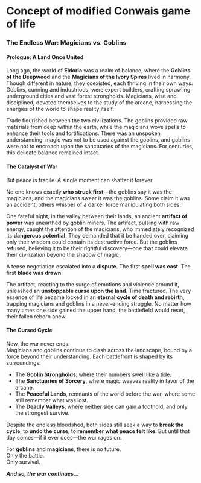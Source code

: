 # Concept of modified Conwais game of life

### **The Endless War: Magicians vs. Goblins**  

#### **Prologue: A Land Once United**  
Long ago, the world of **Eldoria** was a realm of balance, where the **Goblins of the Deepwood** and
the **Magicians of the Ivory Spires** lived in harmony. Though different in nature, they coexisted,
each thriving in their own ways. Goblins, cunning and industrious, were expert builders,
crafting sprawling underground cities and vast forest strongholds. Magicians, 
wise and disciplined, devoted themselves to the study of the arcane, harnessing 
the energies of the world to shape reality itself.  

Trade flourished between the two civilizations. The goblins provided raw materials 
from deep within the earth, while the magicians wove spells to enhance 
their tools and fortifications. There was an unspoken understanding: magic 
was not to be used against the goblins, and goblins were not to encroach upon the sanctuaries 
of the magicians. For centuries, this delicate balance remained intact.  

#### **The Catalyst of War**  

But peace is fragile. A single moment can shatter it forever.  

No one knows exactly **who struck first**—the goblins say it was the magicians, and the magicians swear it was the goblins. Some claim it was an accident, others whisper of a darker force manipulating both sides.  

One fateful night, in the valley between their lands, an ancient **artifact of power** was 
unearthed by goblin miners. The artifact, pulsing with raw energy, caught the attention of 
the magicians, who immediately recognized its **dangerous potential**. They demanded that 
it be handed over, claiming only their wisdom could contain its destructive force. But the 
goblins refused, believing it to be their rightful discovery—one that could elevate their 
civilization beyond the shadow of magic.  

A tense negotiation escalated into a **dispute**. The first **spell was cast**. The first **blade was drawn**.  

The artifact, reacting to the surge of emotions and violence around it, unleashed 
an **unstoppable curse upon the land**. Time fractured. The very essence of life became locked 
in an **eternal cycle of death and rebirth**, trapping magicians and goblins in a never-ending 
struggle. No matter how many times one side gained the upper hand, the battlefield would 
reset, their fallen reborn anew.  

#### **The Cursed Cycle**  

Now, the war never ends.  
Magicians and goblins continue to clash across the landscape, bound by a force beyond 
their understanding. Each battlefront is shaped by its surroundings:  

- The **Goblin Strongholds**, where their numbers swell like a tide.  
- The **Sanctuaries of Sorcery**, where magic weaves reality in favor of the arcane.  
- The **Peaceful Lands**, remnants of the world before the war, where some still remember what was lost.  
- The **Deadly Valleys**, where neither side can gain a foothold, and only the strongest survive.  

Despite the endless bloodshed, both sides still seek a way to **break the cycle**, to 
**undo the curse**, to **remember what peace felt like**. But until that day comes—if it ever does—the war rages on.  

For **goblins** and **magicians**, there is no future.  
Only the battle.  
Only survival.  

_**And so, the war continues…**_


